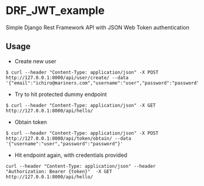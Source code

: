 # DRF_JWT_example
Simple Django Rest Framework API with JSON Web Token authentication

## Usage
- Create new user
```
$ curl --header "Content-Type: application/json" -X POST http://127.0.0.1:8000/api/user/create/ --data '{"email":"ichiro@mariners.com","username":"user","password":"password"}'
```
- Try to hit protected dummy endpoint
```
$ curl --header "Content-Type: application/json" -X GET http://127.0.0.1:8000/api/hello/
```
- Obtain token
``` 
$ curl --header "Content-Type: application/json" -X POST http://127.0.0.1:8000/api/token/obtain/ --data '{"username":"user","password":"password"}'
```
- Hit endpoint again, with credentials provided
```
curl --header "Content-Type: application/json" --header "Authorization: Bearer {token}"  -X GET http://127.0.0.1:8000/api/hello/
```